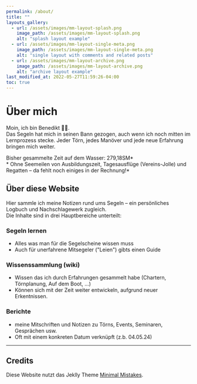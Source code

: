 ```yaml
---
permalink: /about/
title: ""
layouts_gallery:
  - url: /assets/images/mm-layout-splash.png
    image_path: /assets/images/mm-layout-splash.png
    alt: "splash layout example"
  - url: /assets/images/mm-layout-single-meta.png
    image_path: /assets/images/mm-layout-single-meta.png
    alt: "single layout with comments and related posts"
  - url: /assets/images/mm-layout-archive.png
    image_path: /assets/images/mm-layout-archive.png
    alt: "archive layout example"
last_modified_at: 2022-05-27T11:59:26-04:00
toc: true
---
```

# Über mich
Moin, ich bin Benedikt 👋🏻.<br>
Das Segeln hat mich in seinen Bann gezogen, auch wenn ich noch mitten im Lernprozess stecke. Jeder Törn, jedes Manöver und jede neue Erfahrung bringen mich weiter.

Bisher gesammelte Zeit auf dem Wasser: 279,18SM* <br>
\* Ohne Seemeilen von Ausbildungszeit, Tagesausflüge (Vereins-Jolle) und Regatten – da fehlt noch einiges in der Rechnung!*

## Über diese Website
Hier sammle ich meine Notizen rund ums Segeln – ein persönliches Logbuch und Nachschlagewerk zugleich.<br>
Die Inhalte sind in drei Hauptbereiche unterteilt:

### Segeln lernen
- Alles was man für die Segelscheine wissen muss
- Auch für unerfahrene Mitsegeler ("Leien") gibts einen Guide

### Wissenssammlung (wiki)
- Wissen das ich durch Erfahrungen gesammelt habe (Chartern, Törnplanung, Auf dem Boot, ...)
- Können sich mit der Zeit weiter entwickeln, aufgrund neuer Erkentnissen.

### Berichte
- meine Mitschriften und Notizen zu Törns, Events, Seminaren, Gesprächen usw.
- Oft mit einem konkreten Datum verknüpft  (z.b. 04.05.24)

---

## Credits
Diese Website nutzt das Jeklly Theme [Minimal Mistakes](https://github.com/mmistakes/minimal-mistakes).

